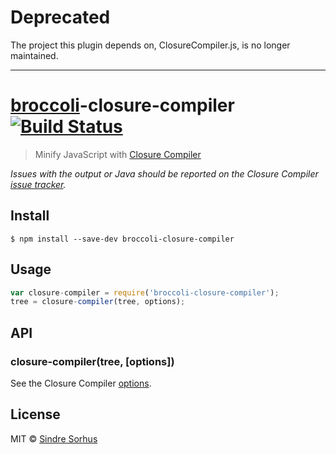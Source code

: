 # Deprecated

The project this plugin depends on, ClosureCompiler.js, is no longer maintained.

---

# [broccoli](https://github.com/joliss/broccoli)-closure-compiler [![Build Status](https://travis-ci.org/sindresorhus/broccoli-closure-compiler.svg?branch=master)](https://travis-ci.org/sindresorhus/broccoli-closure-compiler)

> Minify JavaScript with [Closure Compiler](https://github.com/dcodeIO/ClosureCompiler.js)

*Issues with the output or Java should be reported on the Closure Compiler [issue tracker](https://github.com/dcodeIO/ClosureCompiler.js/issues).*


## Install

```
$ npm install --save-dev broccoli-closure-compiler
```


## Usage

```js
var closure-compiler = require('broccoli-closure-compiler');
tree = closure-compiler(tree, options);
```


## API

### closure-compiler(tree, [options])

See the Closure Compiler [options](https://github.com/dcodeIO/ClosureCompiler.js#closurecompiler-api).


## License

MIT © [Sindre Sorhus](http://sindresorhus.com)

